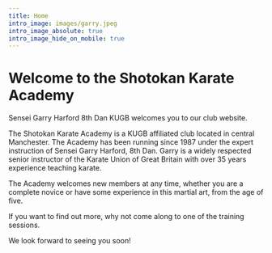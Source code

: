 ```yaml
---
title: Home
intro_image: images/garry.jpeg
intro_image_absolute: true
intro_image_hide_on_mobile: true
---
```

# Welcome to the Shotokan Karate Academy

Sensei Garry Harford 8th Dan KUGB welcomes you to our club website.

The Shotokan Karate Academy is a KUGB affiliated club located in central Manchester. The Academy has been running since 1987 under the expert instruction of Sensei Garry Harford, 8th Dan. Garry is a widely respected senior instructor of the Karate Union of Great Britain with over 35 years experience teaching karate.

The Academy welcomes new members at any time, whether you are a complete novice or have some experience in this martial art, from the age of five.

If you want to find out more, why not come along to one of the training sessions.

We look forward to seeing you soon!

